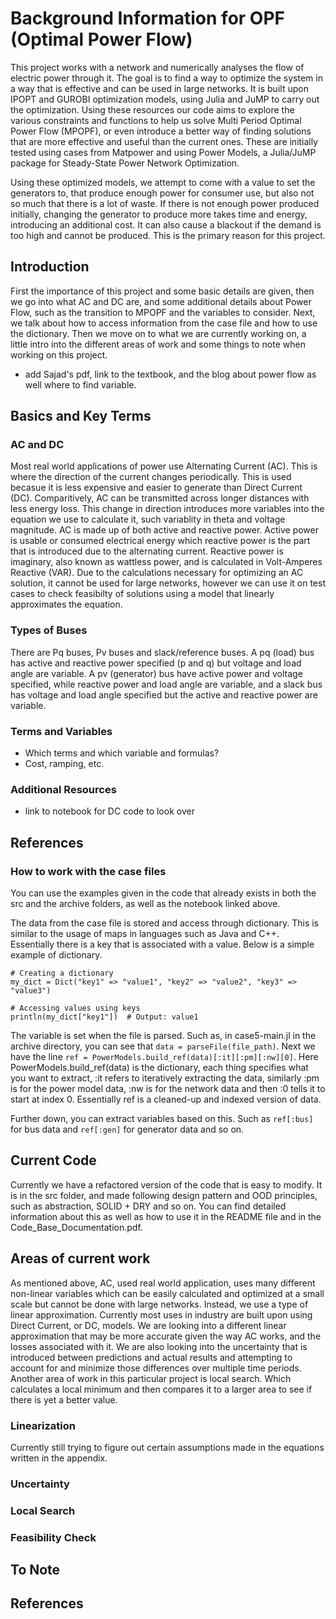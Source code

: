 # Background Information for OPF (Optimal Power Flow)

This project works with a network and numerically analyses the flow of electric power through it. The goal is to find a way to optimize the system in a way that is effective and can be used in large networks. It is built upon IPOPT and GUROBI optimization models, using Julia and JuMP to carry out the optimization. Using these resources our code aims to explore the various constraints and functions to help us solve Multi Period Optimal Power Flow (MPOPF), or even introduce a better way of finding solutions that are more effective and useful than the current ones. These are initially tested using cases from Matpower and using Power Models, a Julia/JuMP package for Steady-State Power Network Optimization.

Using these optimized models, we attempt to come with a value to set the generators to, that produce enough power for consumer use, but also not so much that there is a lot of waste. If there is not enough power produced initially, changing the generator to produce more takes time and energy, introducing an additional cost. It can also cause a blackout if the demand is too high and cannot be produced. This is the primary reason for this project. 

## Introduction

First the importance of this project and some basic details are given, then we go into what AC and DC are, and some additional details about Power Flow, such as the transition to MPOPF and the variables to consider. Next, we talk about how to access information from the case file and how to use the dictionary. Then we move on to what we are currently working on, a little intro into the different areas of work and some things to note when working on this project. 

- add Sajad's pdf, link to the textbook, and the blog about power flow as well where to find variable.


## Basics and Key Terms

### AC and DC

Most real world applications of power use Alternating Current (AC). This is where the direction of the current changes periodically. This is used becasue it is less expensive and easier to generate than Direct Current (DC). Comparitively, AC can be transmitted across longer distances with less energy loss. This change in direction introduces more variables into the equation we use to calculate it, such variablity in theta and voltage magnitude. AC is made up of both active and reactive power. Active power is usable or consumed electrical energy which reactive power is the part that is introduced due to the alternating current. Reactive power is imaginary, also known as wattless power, and is calculated in Volt-Amperes Reactive (VAR). Due to the calculations necessary for optimizing an AC solution, it cannot be used for large networks, however we can use it on test cases to check feasibilty of solutions using a model that linearly approximates the equation.

### Types of Buses

There are Pq buses, Pv buses and slack/reference buses. A pq (load) bus has active and reactive power specified (p and q) but voltage and load angle are variable. A pv (generator) bus have active power and voltage specified, while reactive power and load angle are variable, and a slack bus has voltage and load angle specified but the active and reactive power are variable.

### Terms and Variables

- Which terms and which variable and formulas?
- Cost, ramping, etc.

### Additional Resources 

- link to notebook for DC code to look over

## References 

### How to work with the case files

You can use the examples given in the code that already exists in both the src and the archive folders, as well as the notebook linked above. 

The data from the case file is stored and access through dictionary. This is similar to the usage of maps in languages such as Java and C++. Essentially there is a key that is associated with a value. Below is a simple example of dictionary.

```
# Creating a dictionary
my_dict = Dict("key1" => "value1", "key2" => "value2", "key3" => "value3")

# Accessing values using keys
println(my_dict["key1"])  # Output: value1

```

The variable is set when the file is parsed. Such as, in case5-main.jl in the archive directory, you can see that ` data = parseFile(file_path) `. Next we have the line `ref = PowerModels.build_ref(data)[:it][:pm][:nw][0]`. Here PowerModels.build_ref(data) is the dictionary, each thing specifies what you want to extract, :it refers to iteratively extracting the data, similarly :pm is for the power model data, :nw is for the network data and then :0 tells it to start at index 0. Essentially ref is a cleaned-up and indexed version of data.

Further down, you can extract variables based on this. Such as `ref[:bus]` for bus data and `ref[:gen]` for generator data and so on.

## Current Code

Currently we have a refactored version of the code that is easy to modify. It is in the src folder, and made following design pattern and OOD principles, such as abstraction, SOLID + DRY and so on. You can find detailed information about this as well as how to use it in the README file and in the Code_Base_Documentation.pdf.

## Areas of current work

As mentioned above, AC, used real world application, uses many different non-linear variables which can be easily calculated and optimized at a small scale but cannot be done with large networks. Instead, we use a type of linear approximation. Currently most uses in industry are built upon using Direct Current, or DC, models. We are looking into a different linear approximation that may be more accurate given the way AC works, and the losses associated with it. We are also looking into the uncertainty that is introduced between predictions and actual results and attempting to account for and minimize those differences over multiple time periods. Another area of work in this particular project is local search. Which calculates a local minimum and then compares it to a larger area to see if there is yet a better value. 

### Linearization

Currently still trying to figure out certain assumptions made in the equations written in the appendix.

### Uncertainty

### Local Search

### Feasibility Check

## To Note

## References
